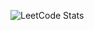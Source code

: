 ![LeetCode Stats](https://leetcard.jacoblin.cool/Azaze1l?width=1000&height=370&theme=dark&extension=heatmap&font=Noto%20Sans%20Math)
